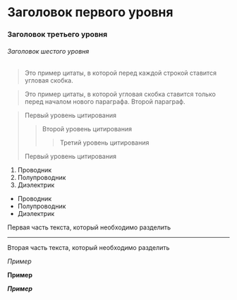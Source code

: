 #  Заголовок первого уровня
### Заголовок третьего уровня
###### Заголовок шестого уровня

>Это пример цитаты,
>в которой перед каждой строкой
>ставится угловая скобка.

>Это пример цитаты,
в которой угловая скобка
ставится только перед началом нового параграфа.
>Второй параграф.

> Первый уровень цитирования
>> Второй уровень цитирования
>>> Третий уровень цитирования
>
>Первый уровень цитирования


1. Проводник
2. Полупроводник
3. Диэлектрик

* Проводник
* Полупроводник
* Диэлектрик

Первая часть текста, который необходимо разделить
***
Вторая часть текста, который необходимо разделить

*Пример*

**Пример**

***Пример***